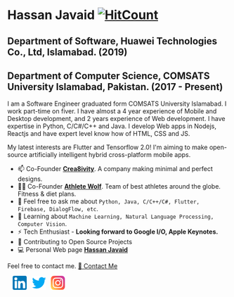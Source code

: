 # Hassan Javaid [![HitCount](http://hits.dwyl.com/ihassanjavaid/ihassanjavaid.svg)](http://hits.dwyl.com/ihassanjavaid/ihassanjavaid)
## Department of Software, Huawei Technologies Co., Ltd, Islamabad. (2019)
## Department of Computer Science, COMSATS University Islamabad, Pakistan. (2017 - Present)

I am a Software Engineer graduated form COMSATS University Islamabad. I work part-time on fiver. I have almost a 4 year experience of Mobile and Desktop development, and 2 years experience of Web development. I have expertise in Python, C/C#/C++ and Java. I develop Web apps in Nodejs, Reactjs and have expert level know how of HTML, CSS and JS.

My latest interests are Flutter and Tensorflow 2.0! I'm aiming to make open-source artificially intelligent hybrid cross-platform mobile apps.

* 📫 Co-Founder **[Crea8ivity](https://www.instagram.com/crea8ivity/)**. A company making minimal and perfect designs.
* 💪🏻 Co-Founder **[Athlete Wolf](https://www.instagram.com/athletewolf/)**. Team of best athletes around the globe. Fitness & diet plans.
* 💬 Feel free to ask me about `Python, Java, C/C++/C#, Flutter, Firebase, DialogFlow, etc`.
* 📖 Learning about `Machine Learning, Natural Language Processing, Computer Vision`.
* ⚡ Tech Enthusiast - **Looking forward to Google I/O, Apple Keynotes.**
* 🤝 Contributing to Open Source Projects
* 💻 Personal Web page **[Hassan Javaid](https://www.fiverr.com/hassanjavaid98)** 

Feel free to contact me. [📩 Contact Me](mailto:hassanmallick@outlook.com)

&nbsp;&nbsp; [![LinkedIn](https://raw.githubusercontent.com/ihassanjavaid/ihassanjavaid/master/linkedin-icon.png)](https://www.linkedin.com/in/hasan-malik-042a69189/) &nbsp;&nbsp;[![Twitter](https://raw.githubusercontent.com/ihassanjavaid/ihassanjavaid/master/twitter-icon.png)](https://twitter.com/ihassanjavaid) &nbsp;&nbsp;[![Instagram](https://raw.githubusercontent.com/ihassanjavaid/ihassanjavaid/master/instagram-icon.png)](https://www.instagram.com/ihassanjavaid/)
 
